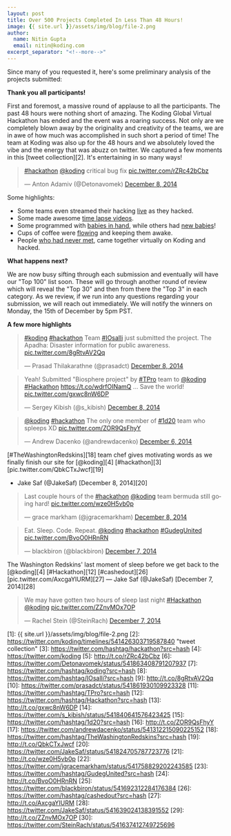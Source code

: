 ```yaml
---
layout: post
title: Over 500 Projects Completed In Less Than 48 Hours!
image: {{ site.url }}/assets/img/blog/file-2.png
author:
  name: Nitin Gupta
  email: nitin@koding.com
excerpt_separator: "<!--more-->"
---
```


Since many of you requested it, here's some preliminary analysis of the projects submitted:
<!--more-->

**Thank you all participants!**

First and foremost, a massive round of applause to all the participants. The past 48 hours were nothing short of amazing. The Koding Global Virtual Hackathon has ended and the event was a roaring success. Not only are we completely blown away by the originality and creativity of the teams, we are in awe of how much was accomplished in such short a period of time! The team at Koding was also up for the 48 hours and we absolutely loved the vibe and the energy that was abuzz on twitter. We captured a few moments in this [tweet collection][2]. It's entertaining in so many ways!

<blockquote class="twitter-tweet" data-lang="en"><p lang="en" dir="ltr"><a href="https://twitter.com/hashtag/hackathon?src=hash">#hackathon</a> <a href="https://twitter.com/koding">@koding</a> critical bug fix <a href="http://t.co/rZRc42bCbz">pic.twitter.com/rZRc42bCbz</a></p>&mdash; Anton Adamiv (@Detonavomek) <a href="https://twitter.com/Detonavomek/status/541863408791207937">December 8, 2014</a></blockquote>
<script async src="//platform.twitter.com/widgets.js" charset="utf-8"></script>


Some highlights:

* Some teams even streamed their hacking [live](http://www.ustream.tv/channel/ethanmad) as they hacked.
* Some made awesome [time lapse videos](https://www.youtube.com/watch?v=AjcUmr_vzow).
* Some programmed with [babies in hand](https://twitter.com/wwmcheung/status/541855164664393729), while others had [new babies](https://twitter.com/somdip007/status/541533536319471618)!
* Cups of coffee were [flowing](https://twitter.com/GtrShelo/status/541607982510141440) and keeping them awake.
* People [who had never met](https://twitter.com/jwncoexists/status/541478933347049472), came together virtually on Koding and hacked.

**What happens next?**

We are now busy sifting through each submission and eventually will have our "Top 100" list soon. These will go through another round of review which will reveal the "Top 30" and then from there the "Top 3" in each category. As we review, if we run into any questions regarding your submission, we will reach out immediately. We will notify the winners on Monday, the 15th of December by 5pm PST.

**A few more highlights**

<blockquote class="twitter-tweet" data-lang="en"><p lang="en" dir="ltr"><a href="https://twitter.com/hashtag/koding?src=hash">#koding</a> <a href="https://twitter.com/hashtag/hackathon?src=hash">#hackathon</a> Team <a href="https://twitter.com/hashtag/IOsalli?src=hash">#IOsalli</a> just submitted the project. The Apadha: Disaster information for public awareness. <a href="http://t.co/8gRtvAV2Qq">pic.twitter.com/8gRtvAV2Qq</a></p>&mdash; Prasad Thilakarathne (@prasadct) <a href="https://twitter.com/prasadct/status/541861930109923328">December 8, 2014</a></blockquote>
<script async src="//platform.twitter.com/widgets.js" charset="utf-8"></script>

<blockquote class="twitter-tweet" data-lang="en"><p lang="en" dir="ltr">Yeah! Submitted &quot;Biosphere project&quot; by <a href="https://twitter.com/hashtag/TPro?src=hash">#TPro</a> team to <a href="https://twitter.com/koding">@koding</a>  <a href="https://twitter.com/hashtag/Hackathon?src=hash">#Hackathon</a> <a href="https://t.co/wdrfOINamQ">https://t.co/wdrfOINamQ</a> … Save the world! <a href="http://t.co/gxwc8nW6DP">pic.twitter.com/gxwc8nW6DP</a></p>&mdash; Sergey Kibish (@s_kibish) <a href="https://twitter.com/s_kibish/status/541840641576423425">December 8, 2014</a></blockquote>
<script async src="//platform.twitter.com/widgets.js" charset="utf-8"></script>

<blockquote class="twitter-tweet" data-lang="en"><p lang="en" dir="ltr"><a href="https://twitter.com/koding">@koding</a> <a href="https://twitter.com/hashtag/hackathon?src=hash">#hackathon</a> The only one member of <a href="https://twitter.com/hashtag/1d20?src=hash">#1d20</a> team who spleeps XD <a href="http://t.co/ZOR9QsFhyY">pic.twitter.com/ZOR9QsFhyY</a></p>&mdash; Andrew Dacenko (@andrewdacenko) <a href="https://twitter.com/andrewdacenko/status/541312215090225152">December 6, 2014</a></blockquote>
<script async src="//platform.twitter.com/widgets.js" charset="utf-8"></script>

[#TheWashingtonRedskins][18] team chef gives motivating words as we finally finish our site for [@koding][4] [#hackathon][3] [pic.twitter.com/QbkCTxJwcf][19]
- Jake Saf (@JakeSaf) [December 8, 2014][20]

<blockquote class="twitter-tweet" data-lang="en"><p lang="en" dir="ltr">Last couple hours of the <a href="https://twitter.com/hashtag/hackathon?src=hash">#hackathon</a> <a href="https://twitter.com/koding">@koding</a> team bermuda still going hard! <a href="http://t.co/wze0H5vb0p">pic.twitter.com/wze0H5vb0p</a></p>&mdash; grace markham (@jgracemarkham) <a href="https://twitter.com/jgracemarkham/status/541758829202243585">December 8, 2014</a></blockquote>
<script async src="//platform.twitter.com/widgets.js" charset="utf-8"></script>

<blockquote class="twitter-tweet" data-lang="en"><p lang="en" dir="ltr">Eat. Sleep. Code. Repeat. <a href="https://twitter.com/koding">@koding</a> <a href="https://twitter.com/hashtag/hackathon?src=hash">#hackathon</a> <a href="https://twitter.com/hashtag/GudegUnited?src=hash">#GudegUnited</a> <a href="http://t.co/BvoO0HRnRN">pic.twitter.com/BvoO0HRnRN</a></p>&mdash; blackbiron (@blackbiron) <a href="https://twitter.com/blackbiron/status/541692312284176384">December 7, 2014</a></blockquote>
<script async src="//platform.twitter.com/widgets.js" charset="utf-8"></script>

The Washington Redskins' last moment of sleep before we get back to the [@koding][4] [#Hackathon][12] [#cashedout][26] [pic.twitter.com/AxcgaYIURM][27]
— Jake Saf (@JakeSaf) [December 7, 2014][28]

<blockquote class="twitter-tweet" data-lang="en"><p lang="en" dir="ltr">We may have gotten two hours of sleep last night <a href="https://twitter.com/hashtag/Hackathon?src=hash">#Hackathon</a> <a href="https://twitter.com/koding">@koding</a> <a href="http://t.co/ZZnvMOx7OP">pic.twitter.com/ZZnvMOx7OP</a></p>&mdash; Rachel Stein (@SteinRach) <a href="https://twitter.com/SteinRach/status/541637412749725696">December 7, 2014</a></blockquote>
<script async src="//platform.twitter.com/widgets.js" charset="utf-8"></script>

[1]: {{ site.url }}/assets/img/blog/file-2.png
[2]: https://twitter.com/koding/timelines/541426303719587840 "tweet collection"
[3]: https://twitter.com/hashtag/hackathon?src=hash
[4]: https://twitter.com/koding
[5]: http://t.co/rZRc42bCbz
[6]: https://twitter.com/Detonavomek/status/541863408791207937
[7]: https://twitter.com/hashtag/koding?src=hash
[8]: https://twitter.com/hashtag/IOsalli?src=hash
[9]: http://t.co/8gRtvAV2Qq
[10]: https://twitter.com/prasadct/status/541861930109923328
[11]: https://twitter.com/hashtag/TPro?src=hash
[12]: https://twitter.com/hashtag/Hackathon?src=hash
[13]: http://t.co/gxwc8nW6DP
[14]: https://twitter.com/s_kibish/status/541840641576423425
[15]: https://twitter.com/hashtag/1d20?src=hash
[16]: http://t.co/ZOR9QsFhyY
[17]: https://twitter.com/andrewdacenko/status/541312215090225152
[18]: https://twitter.com/hashtag/TheWashingtonRedskins?src=hash
[19]: http://t.co/QbkCTxJwcf
[20]: https://twitter.com/JakeSaf/status/541824705787723776
[21]: http://t.co/wze0H5vb0p
[22]: https://twitter.com/jgracemarkham/status/541758829202243585
[23]: https://twitter.com/hashtag/GudegUnited?src=hash
[24]: http://t.co/BvoO0HRnRN
[25]: https://twitter.com/blackbiron/status/541692312284176384
[26]: https://twitter.com/hashtag/cashedout?src=hash
[27]: http://t.co/AxcgaYIURM
[28]: https://twitter.com/JakeSaf/status/541639024138391552
[29]: http://t.co/ZZnvMOx7OP
[30]: https://twitter.com/SteinRach/status/541637412749725696
